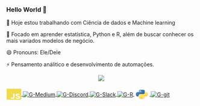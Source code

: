 ### Hello World 👋


🔭 Hoje estou trabalhando com Ciência de dados e Machine learning

🌱 Focado em aprender estatística, Python e R, além de buscar conhecer os mais variados modelos de negócio.

😄 Pronouns: Ele/Dele

⚡ Pensamento análitico e desenvolvimento de automações.



<div align="center">
  <a href="https://github.com/GabrielPassosBA">
  <img height="180em" src="https://github-readme-stats.vercel.app/api?username=GabrielPassosBA&show_icons=false&theme=solar&include_all_commits=true&count_private=true"/>
  
</div>

  <div style="display: inline_block"><br>
  <img align="center" alt="G-Js" height="30" width="40" src="https://raw.githubusercontent.com/devicons/devicon/master/icons/javascript/javascript-plain.svg">
  <img align="center" alt="G-Medium" height="30" width="40" src="https://img.shields.io/badge/Medium-12100E?style=for-the-badge&logo=medium&logoColor=white">
  <img align="center" alt="G-Discord" height="30" width="40" src="https://img.shields.io/badge/Discord-7289DA?style=for-the-badge&logo=discord&logoColor=white">
  <img align="center" alt="G-Slack" height="30" width="40" src="https://img.shields.io/badge/Slack-4A154B?style=for-the-badge&logo=slack&logoColor=white">
  <img align="center" alt="G-R" height="30" width="40" src="https://img.shields.io/badge/R-276DC3?style=for-the-badge&logo=r&logoColor=white">
  <img align="center" alt="G-Python" height="30" width="40" src="https://raw.githubusercontent.com/devicons/devicon/master/icons/python/python-original.svg">
  <img align="center" alt="G-git" height="30" width="40" src="https://img.shields.io/badge/GitHub-100000?style=for-the-badge&logo=github&logoColor=white">
  
</div>
  
    

  
